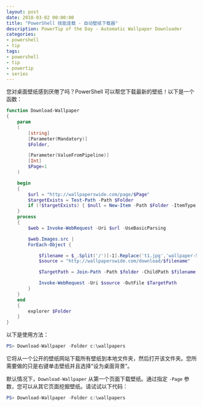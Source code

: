 ```yaml
---
layout: post
date: 2018-03-02 00:00:00
title: "PowerShell 技能连载 - 自动壁纸下载器"
description: PowerTip of the Day - Automatic Wallpaper Downloader
categories:
- powershell
- tip
tags:
- powershell
- tip
- powertip
- series
---
```

您对桌面壁纸感到厌倦了吗？PowerShell 可以帮您下载最新的壁纸！以下是一个函数：

```powershell
function Download-Wallpaper
{
    param
    (
        [string]
        [Parameter(Mandatory)]
        $Folder,

        [Parameter(ValueFromPipeline)]
        [Int]
        $Page=1
    )

    begin
    {
        $url = "http://wallpaperswide.com/page/$Page"
        $targetExists = Test-Path -Path $Folder
        if (!$targetExists) { $null = New-Item -Path $Folder -ItemType Directory }
    }
    process
    {
        $web = Invoke-WebRequest -Uri $url -UseBasicParsing

        $web.Images.src |
        ForEach-Object {

            $filename = $_.Split('/')[-1].Replace('t1.jpg','wallpaper-5120x3200.jpg')
            $source = "http://wallpaperswide.com/download/$filename"

            $TargetPath = Join-Path -Path $folder -ChildPath $filename

            Invoke-WebRequest -Uri $source -OutFile $TargetPath
        }
    }
    end
    {
        explorer $Folder
    }
}
```

以下是使用方法：

```powershell
PS> Download-Wallpaper -Folder c:\wallpapers
```

它将从一个公开的壁纸网站下载所有壁纸到本地文件夹，然后打开该文件夹。您所需要做的只是右键单击壁纸并且选择“设为桌面背景”。

默认情况下，`Download-Wallpaper` 从第一个页面下载壁纸。通过指定 `-Page` 参数，您可以从其它页面挖掘壁纸。请试试以下代码：

```powershell
PS> Download-Wallpaper -Folder c:\wallpapers
```

<!--本文国际来源：[Automatic Wallpaper Downloader](http://community.idera.com/powershell/powertips/b/tips/posts/automatic-wallpaper-downloader)-->
